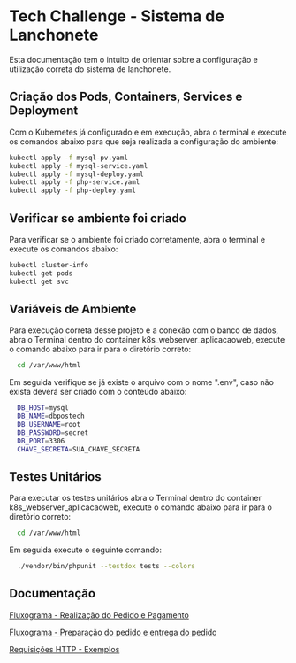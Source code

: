 # Tech Challenge - Sistema de Lanchonete

Esta documentação tem o intuito de orientar sobre a configuração e utilização correta do sistema de lanchonete.


## Criação dos Pods, Containers, Services e Deployment

Com o Kubernetes já configurado e em execução, abra o terminal e execute os comandos abaixo para que seja realizada a configuração do ambiente:

```bash
kubectl apply -f mysql-pv.yaml
kubectl apply -f mysql-service.yaml
kubectl apply -f mysql-deploy.yaml
kubectl apply -f php-service.yaml
kubectl apply -f php-deploy.yaml
```


## Verificar se ambiente foi criado

Para verificar se o ambiente foi criado corretamente, abra o terminal e execute os comandos abaixo:

```bash
kubectl cluster-info
kubectl get pods
kubectl get svc
```


## Variáveis de Ambiente

Para execução correta desse projeto e a conexão com o banco de dados, abra o Terminal dentro do container k8s_webserver_aplicacaoweb, execute o comando abaixo para ir para o diretório correto: 

```bash
  cd /var/www/html
```

Em seguida verifique se já existe o arquivo com o nome ".env", caso não exista deverá ser criado com o conteúdo abaixo: 

```bash
  DB_HOST=mysql
  DB_NAME=dbpostech
  DB_USERNAME=root
  DB_PASSWORD=secret
  DB_PORT=3306
  CHAVE_SECRETA=SUA_CHAVE_SECRETA
```


## Testes Unitários

Para executar os testes unitários abra o Terminal dentro do container k8s_webserver_aplicacaoweb, execute o comando abaixo para ir para o diretório correto: 

```bash
  cd /var/www/html
```

Em seguida execute o seguinte comando:

```bash
  ./vendor/bin/phpunit --testdox tests --colors
```


## Documentação

[Fluxograma - Realização do Pedido e Pagamento](https://miro.com/app/board/uXjVMAbdRp0=/?share_link_id=567814725228)

[Fluxograma - Preparação do pedido e entrega do pedido](https://miro.com/app/board/uXjVMAaDj1g=/?share_link_id=766010607812)

[Requisições HTTP - Exemplos](https://documenter.getpostman.com/view/14275027/2s93zCXzjp)
